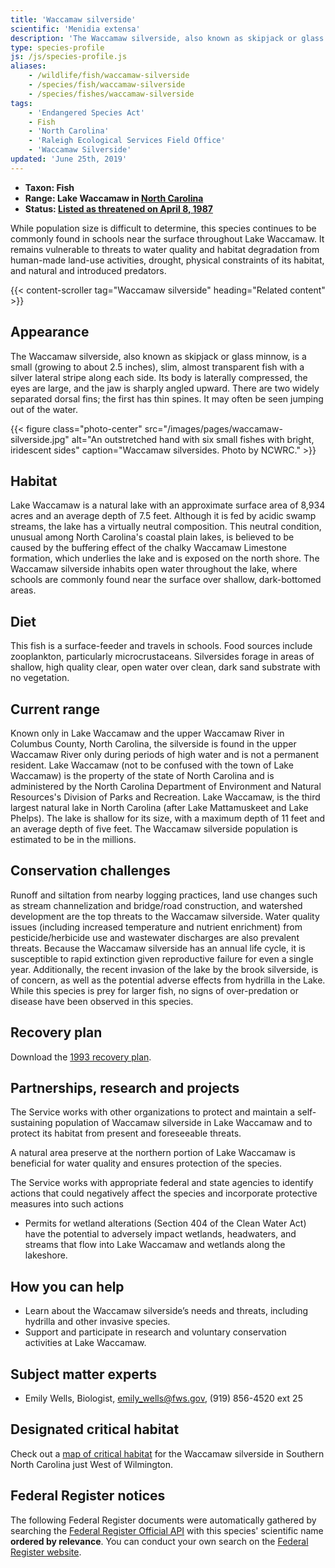 ```yaml
---
title: 'Waccamaw silverside'
scientific: 'Menidia extensa'
description: 'The Waccamaw silverside, also known as skipjack or glass minnow, is a small (growing to about 2.5 inches), slim, almost transparent fish with a silver lateral stripe along each side. Its body is laterally compressed, the eyes are large, and the jaw is sharply angled upward.'
type: species-profile
js: /js/species-profile.js
aliases:
    - /wildlife/fish/waccamaw-silverside
    - /species/fish/waccamaw-silverside
    - /species/fishes/waccamaw-silverside
tags:
    - 'Endangered Species Act'
    - Fish
    - 'North Carolina'
    - 'Raleigh Ecological Services Field Office'
    - 'Waccamaw Silverside'
updated: 'June 25th, 2019'
---
```


- **Taxon: Fish**
- **Range: Lake Waccamaw in [North Carolina](/north-carolina)**
- **Status: [Listed as threatened on April 8, 1987](https://ecos.fws.gov/docs/federal_register/fr1244.pdf)**

While population size is difficult to determine, this species continues to be commonly found in schools near the surface throughout Lake Waccamaw. It remains vulnerable to threats to water quality and habitat degradation from human-made land-use activities, drought, physical constraints of its habitat, and natural and introduced predators.

{{< content-scroller tag="Waccamaw silverside" heading="Related content" >}}

## Appearance

The Waccamaw silverside, also known as skipjack or glass minnow, is a small (growing to about 2.5 inches), slim, almost transparent fish with a silver lateral stripe along each side. Its body is laterally compressed, the eyes are large, and the jaw is sharply angled upward. There are two widely separated dorsal fins; the first has thin spines. It may often be seen jumping out of the water.

{{< figure class="photo-center" src="/images/pages/waccamaw-silverside.jpg" alt="An outstretched hand with six small fishes with bright, iridescent sides" caption="Waccamaw silversides. Photo by NCWRC." >}}

## Habitat

Lake Waccamaw is a natural lake with an approximate surface area of 8,934 acres and an average depth of 7.5 feet. Although it is fed by acidic swamp streams, the lake has a virtually neutral composition. This neutral condition, unusual among North Carolina's coastal plain lakes, is believed to be caused by the buffering effect of the chalky Waccamaw Limestone formation, which underlies the lake and is exposed on the north shore. The Waccamaw silverside inhabits open water throughout the lake, where schools are commonly found near the surface over shallow, dark-bottomed areas.

## Diet

This fish  is a surface-feeder and travels in schools. Food sources include zooplankton, particularly microcrustaceans. Silversides forage in areas of shallow, high quality clear, open water over clean, dark sand substrate with no vegetation.

## Current range

Known only in Lake Waccamaw and the upper Waccamaw River in Columbus County, North Carolina, the silverside is found in the upper Waccamaw River only during periods of high water and is not a permanent resident. Lake Waccamaw (not to be confused with the town of Lake Waccamaw) is the property of the state of North Carolina and is administered by the North Carolina Department of Environment and Natural Resources's Division of Parks and Recreation.  Lake Waccamaw, is the third largest natural lake in North Carolina (after Lake Mattamuskeet and Lake Phelps). The lake is shallow for its size, with a maximum depth of 11 feet and an average depth of five feet. The Waccamaw silverside population is estimated to be in the millions.

## Conservation challenges

Runoff and siltation from nearby logging practices, land use changes such as stream channelization and bridge/road construction, and watershed development are the top threats to the Waccamaw silverside. Water quality issues (including increased temperature and nutrient enrichment) from pesticide/herbicide use and wastewater discharges are also prevalent threats. Because the Waccamaw silverside has an annual life cycle, it is susceptible to rapid extinction given reproductive failure for even a single year. Additionally, the recent invasion of the lake by the brook silverside, is of concern, as well as  the  potential adverse effects from hydrilla in the Lake. While this species is prey for larger fish, no signs of over-predation or disease have been observed in this species.

## Recovery plan

Download the [1993 recovery plan](https://ecos.fws.gov/docs/recovery_plan/RecPlan_Waccamaw_Silverside.pdf).

## Partnerships, research and projects

The Service works with other organizations to protect and maintain a self-sustaining population of Waccamaw silverside in Lake Waccamaw and to protect its habitat from present and foreseeable threats.

A natural area preserve at the northern portion of Lake Waccamaw is beneficial for water quality and ensures protection of the species.

The Service works with appropriate federal and state agencies to identify actions that could negatively affect the species and incorporate protective measures into such actions

- Permits for wetland alterations (Section 404 of the Clean Water Act) have the potential to adversely impact wetlands, headwaters, and streams that flow into Lake Waccamaw and wetlands along the lakeshore.

## How you can help

- Learn about the Waccamaw silverside’s needs and threats, including hydrilla and other invasive species.
- Support and participate in research and voluntary conservation activities at Lake Waccamaw.

## Subject matter experts

- Emily Wells, Biologist, [emily_wells@fws.gov](mailto:emily_wells@fws.gov), (919) 856-4520 ext 25

## Designated critical habitat

Check out a [map of critical habitat](https://ecos.fws.gov/ecp0/profile/speciesProfile?sId=8137#crithab) for the Waccamaw silverside in Southern North Carolina just West of Wilmington.

## Federal Register notices

The following Federal Register documents were automatically gathered by searching the [Federal Register Official API](https://www.federalregister.gov/blog/learn/developers) with this species' scientific name **ordered by relevance**. You can conduct your own search on the [Federal Register website](https://www.federalregister.gov/articles/search).
